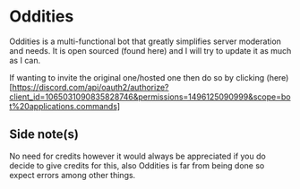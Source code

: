 # Oddities
Oddities is a multi-functional bot that greatly simplifies server moderation and needs. It is open sourced (found here) and I will try to update it as much as I can.

If wanting to invite the original one/hosted one then do so by clicking (here)[https://discord.com/api/oauth2/authorize?client_id=1065031090835828746&permissions=1496125090999&scope=bot%20applications.commands]

## Side note(s)
No need for credits however it would always be appreciated if you do decide to give credits for this, also Oddities is far from being done so expect errors among other things.
